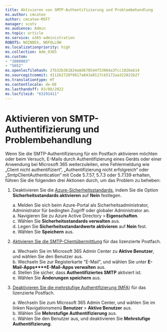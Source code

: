 ```yaml
---
title: Aktivieren von SMTP-Authentifizierung und Problembehandlung
ms.author: cmcatee
author: cmcatee-MSFT
manager: scotv
ms.audience: Admin
ms.topic: article
ms.service: o365-administration
ROBOTS: NOINDEX, NOFOLLOW
ms.localizationpriority: high
ms.collection: Adm_O365
ms.custom:
- "3000003"
- "5652"
ms.openlocfilehash: 27b32b361824a0d670544f53964a3fcc1026eb14
ms.sourcegitcommit: d11262728f0617a843a0117cb5172aa322022b27
ms.translationtype: HT
ms.contentlocale: de-DE
ms.lasthandoff: 03/08/2022
ms.locfileid: "63291411"
---
```

# <a name="enable-smtp-authentication-and-troubleshooting"></a>Aktivieren von SMTP-Authentifizierung und Problembehandlung

Wenn Sie die SMTP-Authentifizierung für ein Postfach aktivieren möchten oder beim Versuch, E-Mails durch Authentifizierung eines Geräts oder einer Anwendung bei Microsoft 365 weiterzuleiten, eine Fehlermeldung wie „Client nicht authentifiziert“, „Authentifizierung nicht erfolgreich“ oder „SmtpClientAuthentication“ mit Code 5.7.57, 5.7.3 oder 5.7.139 erhalten, führen Sie die folgenden drei Aktionen durch, um das Problem zu beheben:

1. Deaktivieren Sie die [Azure-Sicherheitsstandards](https://docs.microsoft.com/azure/active-directory/fundamentals/concept-fundamentals-security-defaults), indem Sie die Option **Sicherheitsstandards aktivieren** auf **Nein** festlegen.

    a. Melden Sie sich beim Azure-Portal als Sicherheitsadministrator, Administrator für bedingten Zugriff oder globaler Administrator an.<BR/>
    a. Navigieren Sie zu Azure Active Directory > **Eigenschaften**.<BR/>
    c. Wählen Sie **Sicherheitsstandards verwalten** aus.<BR/>
    d. Legen Sie **Sicherheitsstandardwerte aktivieren** auf **Nein** fest.<BR/>
    e. Wählen Sie **Speichern** aus.

2. [Aktivieren Sie die SMTP-Clientübermittlung](https://docs.microsoft.com/exchange/clients-and-mobile-in-exchange-online/authenticated-client-smtp-submission#enable-smtp-auth-for-specific-mailboxes) für das lizenzierte Postfach.

    a. Wechseln Sie im Microsoft 365 Admin Center zu **Aktive Benutzer**, und wählen Sie den Benutzer aus.<BR/>
    b. Wechseln Sie zur Registerkarte "E-Mail", und wählen Sie unter **E-Mail-Apps****E-Mail-Apps verwalten** aus.<BR/>
    d. Stellen Sie sicher, dass **Authentifiziertes SMTP** aktiviert ist.<BR/>
    e. Wählen Sie **Änderungen speichern** aus.<BR/>

3. [Deaktivieren Sie die mehrstufige Authentifizierung (MFA)](https://docs.microsoft.com/microsoft-365/admin/security-and-compliance/set-up-multi-factor-authentication#turn-off-legacy-per-user-mfa) für das lizenzierte Postfach.

    a. Wechseln Sie zum Microsoft 365 Admin Center, und wählen Sie im linken Navigationsmenü **Benutzer** > **Aktive Benutzer** aus.<BR/>
    b. Wählen Sie **Mehrstufige Authentifizierung** aus.<BR/>
    c. Wählen Sie den Benutzer aus, und deaktivieren Sie **Mehrstufige Authentifizierung**.<BR/>
